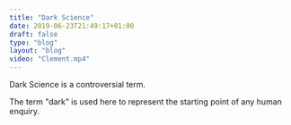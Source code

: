 ```yaml
---
title: "Dark Science"
date: 2019-06-23T21:49:17+01:00
draft: false
type: "blog"
layout: "blog"
video: "Clement.mp4"
---
```

Dark Science is a controversial term.

The term "dark" is used here to represent the starting point of any human enquiry.
